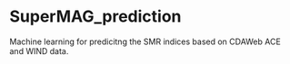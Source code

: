 # SuperMAG_prediction
Machine learning for predicitng the SMR indices based on CDAWeb ACE and WIND data.
